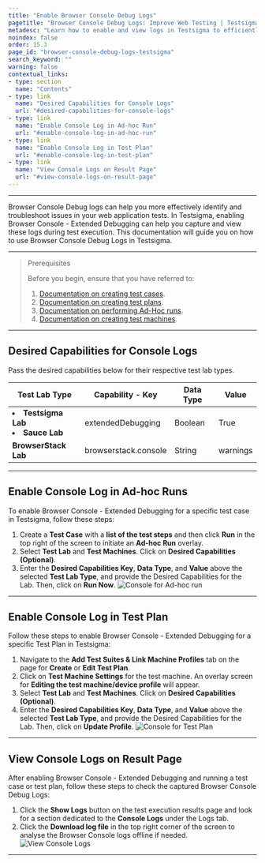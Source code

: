 ```yaml
---
title: "Enable Browser Console Debug Logs"
pagetitle: "Browser Console Debug Logs: Improve Web Testing | Testsigma"
metadesc: "Learn how to enable and view logs in Testsigma to efficiently debug your web tests using Browser Console. It enhances web testing efficiency and helps in effective troubleshooting."
noindex: false
order: 15.3
page_id: "browser-console-debug-logs-testsigma"
search_keyword: ""
warning: false
contextual_links:
- type: section
  name: "Contents"
- type: link
  name: "Desired Capabilities for Console Logs"
  url: "#desired-capabilities-for-console-logs"
- type: link
  name: "Enable Console Log in Ad-hoc Run"
  url: "#enable-console-log-in-ad-hoc-run"
- type: link
  name: "Enable Console Log in Test Plan"
  url: "#enable-console-log-in-test-plan"
- type: link
  name: "View Console Logs on Result Page"
  url: "#view-console-logs-on-result-page"
---
```


---

Browser Console Debug logs can help you more effectively identify and troubleshoot issues in your web application tests. In Testsigma, enabling Browser Console - Extended Debugging can help you capture and view these logs during test execution. This documentation will guide you on how to use Browser Console Debug Logs in Testsigma.

---

> <p id="prerequisites">Prerequisites</p>
>
> Before you begin, ensure that you have referred to:
> 1. [Documentation on creating test cases](https://testsigma.com/docs/test-cases/manage/add-edit-delete/).
> 2. [Documentation on creating test plans](https://testsigma.com/docs/test-management/test-plans/overview/).
> 3. [Documentation on performing Ad-Hoc runs](https://testsigma.com/docs/runs/adhoc-runs/).
> 4. [Documentation on creating test machines](https://testsigma.com/docs/test-management/test-plans/manage-test-machines/).

---

## **Desired Capabilities for Console Logs**

Pass the desired capabilities below for their respective test lab types.

|**Test Lab Type**|**Capability - Key**|**Data Type**|**Value**|
|---|---|---|---|
|<li>**Testsigma Lab**</li><li>**Sauce Lab**</li>|extendedDebugging|Boolean|True|
|**BrowserStack Lab**|browserstack.console|String|warnings|

---
## **Enable Console Log in Ad-hoc Runs**

To enable Browser Console - Extended Debugging for a specific test case in Testsigma, follow these steps:
1. Create a **Test Case** with a **list of the test steps** and then click **Run** in the top right of the screen to initiate an **Ad-hoc Run** overlay.
2. Select **Test Lab** and **Test Machines**. Click on **Desired Capabilities (Optional)**.
3. Enter the **Desired Capabilities Key**, **Data Type**, and **Value** above the selected **Test Lab Type**, and provide the Desired Capabilities for the Lab. Then, click on **Run Now**. ![Console for Ad-hoc run](https://s3.amazonaws.com/static-docs.testsigma.com/new_images/projects/applications/console_adhocrun.gif)
   
---

## **Enable Console Log in Test Plan**

Follow these steps to enable Browser Console - Extended Debugging for a specific Test Plan in Testsigma:
1. Navigate to the **Add Test Suites & Link Machine Profiles** tab on the page for **Create** or **Edit Test Plan**.
2. Click on **Test Machine Settings** for the test machine. An overlay screen for **Editing the test machine/device profile** will appear.
3. Select **Test Lab** and **Test Machines**. Click on **Desired Capabilities (Optional)**.
4. Enter the **Desired Capabilities Key**, **Data Type**, and **Value** above the selected **Test Lab Type**, and provide the Desired Capabilities for the Lab. Then, click on **Update Profile**. ![Console for Test Plan](https://s3.amazonaws.com/static-docs.testsigma.com/new_images/projects/applications/consolelog_testplanedit.gif)

---

## **View Console Logs on Result Page**

After enabling Browser Console - Extended Debugging and running a test case or test plan, follow these steps to check the captured Browser Console Debug Logs:
1. Click the **Show Logs** button on the test execution results page and look for a section dedicated to the **Console Logs** under the Logs tab.
2. Click the **Download log file** in the top right corner of the screen to analyse the Browser Console logs offline if needed. ![View Console Logs](https://s3.amazonaws.com/static-docs.testsigma.com/new_images/projects/applications/view_consolelogs.gif)

---